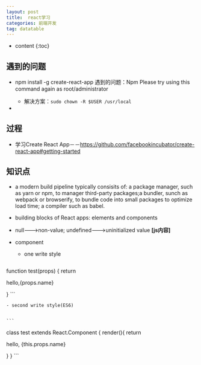 ```yaml
---
layout: post
title:  react学习
categories: 前端开发
tag: datatable
---
```


* content
{:toc}

## 遇到的问题
- npm install -g create-react-app 遇到的问题：Npm Please try using this command again as root/administrator
    - 解决方案：```sudo chown -R $USER /usr/local```

- 

## 过程
- 学习Create React App－－https://github.com/facebookincubator/create-react-app#getting-started

## 知识点
- a modern build pipeline typically consisits of: a package manager, such as yarn or npm, to manager third-party packages;a bundler, sunch as webpack or browserify, to bundle code into small packages to optimize load time; a compiler such as babel. 
- building blocks of React apps: elements and components
- null--->non-value; undefined--->uninitialized value **[js内容]**
- component
	- one write style

	```
function test(props) {
return <p>hello,{props.name}</p>
}
	```

	- second write style(ES6)


	```
class test extends React.Component {
	render(){
return <p>hello, {this.props.name}</p>
	}
}
	```

